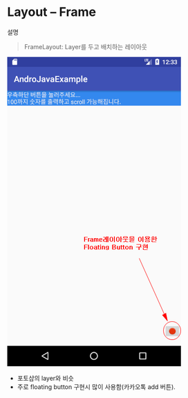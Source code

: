 # Layout – Frame
설명
> FrameLayout:
Layer를 두고 배치하는 레이아웃

![](/images/image35.png)

- 포토샵의 layer와 비슷
- 주로 floating button 구현시 많이 사용함(카카오톡 add 버튼).
